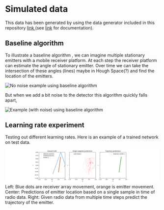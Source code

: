 # Simulated data

This data has been generated by using the data generator included in this repository [ link ](/spf/dataset/spf_generate.py) (see [link](/spf/dataset/) for documentation).

## Baseline algorithm 

To illustrate a baseline algorithm , we can imagine multiple stationary emitters with a mobile receiver platform. At each step the receiver platform can estimate the angle of stationary emitter. Over time we can take the intersection of these angles (lines) maybe in Hough Space(?) and find the location of the emitters. 

![No noise example using baseline algorithm](https://www.dropbox.com/scl/fi/ouu5y84jkrltm8nc9h556/session_output_lines_nonoise.gif?rlkey=p1ibpx9vpl7xa04c613vfgx7h&raw=1)

But when we add a bit noise to the detector this algorithm quickly falls apart,

![Example (with noise) using baseline algorithm](https://www.dropbox.com/scl/fi/geil15135cpe201bet5xx/session_output_lines_sigma01.gif?rlkey=kwb1xay5idbtzh3feuemv7b21&raw=1)

## Learning rate experiment

Testing out different learning rates. Here is an example of a trained network on test data. 

![LR=0.0001](2023/lr_experiments/output_nonoise_sigma00_1source_lr0.0001_TrajectoryNet_l4_16383_test.png)
Left: Blue dots are receiver array movement, orange is emitter movement. Center: Predictions of emitter location based on a single sample in time of radio data. Right: Given radio data from multiple time steps predict the trajectory of the emitter.